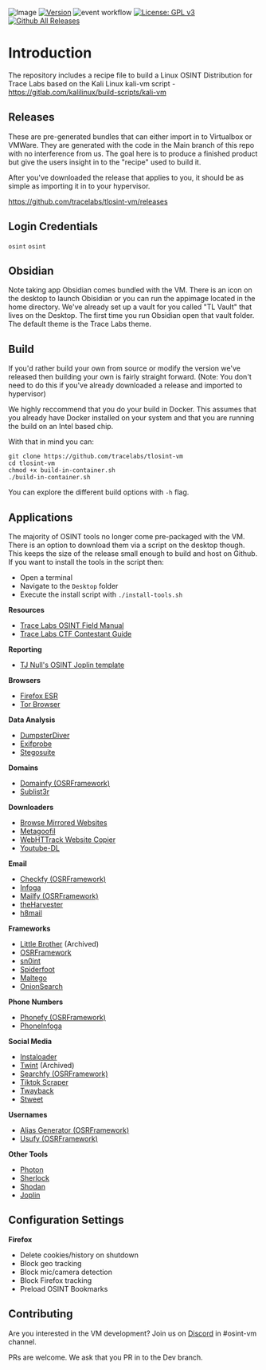 ![Image](https://github.com/Apollo-o/tlosint-vm/assets/22546578/db6e5343-c08c-4ab1-8a1e-41112f80e18f)
[![Version](https://img.shields.io/badge/tlosintvm-1.0.0-brightgreen.svg?maxAge=259200)]()
![event workflow](https://github.com/tracelabs/tlosint-vm/actions/workflows/releases.yml/badge.svg?event=push)
[![License: GPL v3](https://img.shields.io/badge/License-GPLv3-blue.svg)](https://www.gnu.org/licenses/gpl-3.0)
[![Github All Releases](https://img.shields.io/github/downloads/tracelabs/tlosint-vm/total.svg)]()

# Introduction
The repository includes a recipe file to build a Linux OSINT Distribution for Trace Labs based on the Kali Linux kali-vm script - https://gitlab.com/kalilinux/build-scripts/kali-vm

## Releases
These are pre-generated bundles that can either import in to Virtualbox or VMWare. They are generated with the code in the Main branch of this repo with no interference from us. The goal here is to produce a finished product but give the users insight in to the "recipe" used to build it. 

After you've downloaded the release that applies to you, it should be as simple as importing it in to your hypervisor. 

https://github.com/tracelabs/tlosint-vm/releases



## Login Credentials

`osint`
`osint`

## Obsidian
Note taking app Obsidian comes bundled with the VM. There is an icon on the desktop to launch Obisidian or you can run the appimage located in the home directory. We've already set up a vault for you called "TL Vault" that lives on the Desktop. The first time you run Obsidian open that vault folder. The default theme is the Trace Labs theme. 
 
## Build
If you'd rather build your own from source or modify the version we've released then building your own is fairly straight forward. (Note: You don't need to do this if you've already downloaded a release and imported to hypervisor)

We highly reccommend that you do your build in Docker. This assumes that you already have Docker installed on your system and that you are running the build on an Intel based chip. 

With that in mind you can:
```
git clone https://github.com/tracelabs/tlosint-vm
cd tlosint-vm
chmod +x build-in-container.sh
./build-in-container.sh
```

You can explore the different build options with `-h` flag. 

## Applications

The majority of OSINT tools no longer come pre-packaged with the VM. There is an option to download them via a script on the desktop though. This keeps the size of the release small enough to build and host on Github. If you want to install the tools in the script then: 
- Open a terminal
- Navigate to the `Desktop` folder
- Execute the install script with `./install-tools.sh`

**Resources**
* [Trace Labs OSINT Field Manual](https://github.com/tracelabs/tofm/blob/main/tofm.md)
* [Trace Labs CTF Contestant Guide](https://download2.tracelabs.org/Trace-Labs-OSINT-Search-Party-CTF-Contestant-Guide_v1.pdf)

**Reporting**
* [TJ Null's OSINT Joplin template](https://github.com/tjnull/TJ-OSINT-Notebook)

**Browsers**
* [Firefox ESR](https://www.mozilla.org/en-US/firefox/enterprise/)
* [Tor Browser](https://www.torproject.org/download/)

**Data Analysis**
* [DumpsterDiver](https://github.com/securing/DumpsterDiver)
* [Exifprobe](https://github.com/hfiguiere/exifprobe)
* [Stegosuite](https://github.com/osde8info/stegosuite)

**Domains**
* [Domainfy (OSRFramework)](https://github.com/i3visio/osrframework)
* [Sublist3r](https://github.com/aboul3la/Sublist3r)

**Downloaders**
* [Browse Mirrored Websites](http://www.httrack.com/)
* [Metagoofil](https://github.com/opsdisk/metagoofil)
* [WebHTTrack Website Copier](http://www.httrack.com/)
* [Youtube-DL](https://github.com/ytdl-org/youtube-dl)

**Email**
* [Checkfy (OSRFramework)](https://github.com/i3visio/osrframework)
* [Infoga](https://github.com/m4ll0k/Infoga)
* [Mailfy (OSRFramework)](https://github.com/i3visio/osrframework)
* [theHarvester](https://github.com/laramies/theHarvester)
* [h8mail](https://github.com/khast3x/h8mail)

**Frameworks**
* [Little Brother](https://github.com/lulz3xploit/LittleBrother) (Archived)
* [OSRFramework](https://github.com/i3visio/osrframework)
* [sn0int](https://github.com/kpcyrd/sn0int)
* [Spiderfoot](https://github.com/smicallef/spiderfoot)
* [Maltego](https://www.maltego.com/downloads/)
* [OnionSearch](https://github.com/megadose/OnionSearch)

**Phone Numbers**
* [Phonefy (OSRFramework)](https://github.com/i3visio/osrframework)
* [PhoneInfoga](https://github.com/sundowndev/phoneinfoga)

**Social Media**
* [Instaloader](https://github.com/instaloader/instaloader)
* [Twint](https://github.com/twintproject/twint) (Archived)
* [Searchfy (OSRFramework)](https://github.com/i3visio/osrframework)
* [Tiktok Scraper](https://github.com/drawrowfly/tiktok-scraper)
* [Twayback](https://github.com/humandecoded/twayback)
* [Stweet](https://github.com/markowanga/stweet)

**Usernames**
* [Alias Generator (OSRFramework)](https://github.com/i3visio/osrframework)
* [Usufy (OSRFramework)](https://github.com/i3visio/osrframework)

**Other Tools**
* [Photon](https://github.com/s0md3v/Photon)
* [Sherlock](https://github.com/sherlock-project/sherlock)
* [Shodan](https://cli.shodan.io/)
* [Joplin](https://joplinapp.org/help/)

## Configuration Settings
**Firefox**
* Delete cookies/history on shutdown
* Block geo tracking
* Block mic/camera detection
* Block Firefox tracking
* Preload OSINT Bookmarks

## Contributing
Are you interested in the VM development? Join us on [Discord](https://discord.com/invite/tracelabs) in #osint-vm channel.

PRs are welcome. We ask that you PR in to the Dev branch.
